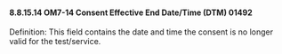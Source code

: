 #### 8.8.15.14 OM7-14 Consent Effective End Date/Time (DTM) 01492

Definition: This field contains the date and time the consent is no longer valid for the test/service.

